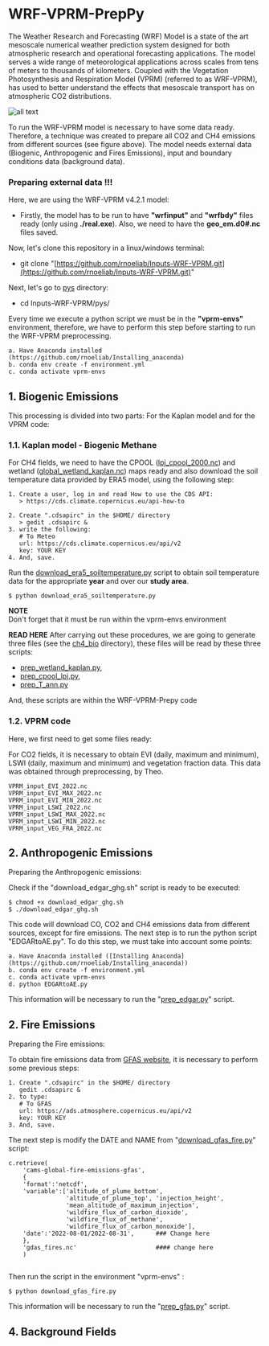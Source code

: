 # WRF-VPRM-PrepPy

The Weather Research and Forecasting (WRF) Model is a state of the art mesoscale numerical weather prediction system designed for both atmospheric research and operational forecasting applications. The model serves a wide range of meteorological applications across scales from tens of meters to thousands of kilometers. Coupled with the Vegetation Photosynthesis and Respiration Model (VPRM) (referred to as WRF-VPRM), has used to better understand the effects that mesoscale transport has on atmospheric CO2 distributions.

![all text](https://github.com/rnoeliab/Inputs-WRF-VPRM/blob/main/flowchart_vprm.png)

To run the WRF-VPRM model is necessary to have some data ready.  Therefore, a technique was created to prepare all CO2 and CH4 emissions from different sources (see figure above). The model needs external data (Biogenic, Anthropogenic and Fires Emissions), input and boundary conditions data (background data). 


### Preparing external data !!!

Here, we are using the WRF-VPRM v4.2.1 model:

- Firstly, the model has to be run to have **"wrfinput"** and **"wrfbdy"** files ready (only using **./real.exe**). Also, we need to have the **geo_em.d0#.nc** files saved.

Now, let's clone this repository in a linux/windows terminal:
- git clone "[https://github.com/rnoeliab/Inputs-WRF-VPRM.git](https://github.com/rnoeliab/Inputs-WRF-VPRM.git)"

Next, let's go to [pys](https://github.com/rnoeliab/Inputs-WRF-VPRM/tree/main/pys) directory:
- cd  Inputs-WRF-VPRM/pys/ 

Every time we execute a python script we must be in the **"vprm-envs"** environment, therefore, we have to perform this step before starting to run the WRF-VPRM preprocessing.

```
a. Have Anaconda installed (https://github.com/rnoeliab/Installing_anaconda)
b. conda env create -f environment.yml
c. conda activate vprm-envs 
```

## 1. Biogenic Emissions

This processing is divided into two parts: For the Kaplan model and for the VPRM code:

### 1.1. Kaplan model - Biogenic Methane

For CH4 fields, we need to have the CPOOL ([lpj_cpool_2000.nc](https://github.com/rnoeliab/Inputs-WRF-VPRM/blob/main/input/bio_ghg/ch4_bio/lpj_cpool_2000.nc)) and wetland ([global_wetland_kaplan.nc](https://github.com/rnoeliab/Inputs-WRF-VPRM/blob/main/input/bio_ghg/ch4_bio/global_wetland_kaplan.nc)) maps ready and also download the soil temperature data provided by ERA5 model, using the following step:

```
1. Create a user, log in and read How to use the CDS API:
   > https://cds.climate.copernicus.eu/api-how-to

2. Create ".cdsapirc" in the $HOME/ directory 
   > gedit .cdsapirc &
3. write the following:
   # To Meteo
   url: https://cds.climate.copernicus.eu/api/v2
   key: YOUR KEY
4. And, save.
```

Run the [download_era5_soiltemperature.py](https://github.com/rnoeliab/Inputs-WRF-VPRM/blob/main/pys/download_era5_soiltemperature.py) script to obtain soil temperature data for the appropriate **year** and over our **study area**.

```
$ python download_era5_soiltemperature.py
```

**NOTE**  
Don't forget that it must be run within the vprm-envs environment

**READ HERE**
After carrying out these procedures, we are going to generate three files (see the [ch4_bio](https://github.com/rnoeliab/Inputs-WRF-VPRM/tree/main/input/bio_ghg/ch4_bio) directory), these files will be read by these three scripts:

- [prep_wetland_kaplan.py](https://github.com/rnoeliab/Inputs-WRF-VPRM/blob/main/pys/prep_wetland_kaplan.py), 
- [prep_cpool_lpj.py](https://github.com/rnoeliab/Inputs-WRF-VPRM/blob/main/pys/prep_cpool_lpj.py),
- [prep_T_ann.py](https://github.com/rnoeliab/Inputs-WRF-VPRM/blob/main/pys/prep_T_ann.py)

And, these scripts are within the WRF-VPRM-Prepy code

### 1.2. VPRM code

Here, we first need to get some files ready:

For CO2 fields, it is necessary to obtain EVI (daily, maximum and minimum), LSWI (daily, maximum and minimum) and vegetation fraction data. This data was obtained through preprocessing, by Theo.

```
VPRM_input_EVI_2022.nc
VPRM_input_EVI_MAX_2022.nc
VPRM_input_EVI_MIN_2022.nc
VPRM_input_LSWI_2022.nc
VPRM_input_LSWI_MAX_2022.nc
VPRM_input_LSWI_MIN_2022.nc
VPRM_input_VEG_FRA_2022.nc
```

## 2. Anthropogenic Emissions
Preparing the Anthropogenic emissions: 

Check if the "download_edgar_ghg.sh" script is ready to be executed:
```
$ chmod +x download_edgar_ghg.sh
$ ./download_edgar_ghg.sh
```
This code will download CO, CO2 and CH4 emissions data from different sources, except for fire emissions. The next step is to run the python script "EDGARtoAE.py". To do this step, we must take into account some points:

```
a. Have Anaconda installed ([Installing Anaconda](https://github.com/rnoeliab/Installing_anaconda))
b. conda env create -f environment.yml
c. conda activate vprm-envs 
d. python EDGARtoAE.py
```

This information will be necessary to run the "[prep_edgar.py](https://github.com/rnoeliab/Inputs-WRF-VPRM/blob/main/pys/prep_edgar.py)" script.

## 2. Fire Emissions
Preparing the Fire emissions: 

To obtain fire emissions data from [GFAS website](https://ads.atmosphere.copernicus.eu/cdsapp#!/dataset/cams-global-fire-emissions-gfas?tab=form), it is necessary to perform some previous steps:

```
1. Create ".cdsapirc" in the $HOME/ directory 
   gedit .cdsapirc &
2. to type:
   # To GFAS
   url: https://ads.atmosphere.copernicus.eu/api/v2
   key: YOUR KEY
3. And, save.
```

The next step is modify the DATE and NAME from "[download_gfas_fire.py](https://github.com/rnoeliab/Inputs-WRF-VPRM/blob/main/pys/download_gfas_fire.py)" script:
```
c.retrieve(
    'cams-global-fire-emissions-gfas',
    {
    'format':'netcdf',
    'variable':['altitude_of_plume_bottom', 
                'altitude_of_plume_top', 'injection_height', 
                'mean_altitude_of_maximum_injection', 
                'wildfire_flux_of_carbon_dioxide', 
                'wildfire_flux_of_methane',
                'wildfire_flux_of_carbon_monoxide'],
    'date':'2022-08-01/2022-08-31',      ### Change here
    },
    'gdas_fires.nc'                      #### change here 
    )
    
```
Then run the script in the environment "vprm-envs" :

```
$ python download_gfas_fire.py
```
This information will be necessary to run the "[prep_gfas.py](https://github.com/rnoeliab/Inputs-WRF-VPRM/blob/main/pys/prep_gfas.py)" script.


## 4. Background Fields
